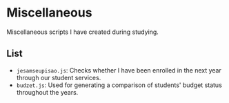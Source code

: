 # Miscellaneous
Miscellaneous scripts I have created during studying.

## List
- `jesamseupisao.js`: Checks whether I have been enrolled in the next year through our student services.
- `budzet.js`: Used for generating a comparison of students' budget status throughout the years.
